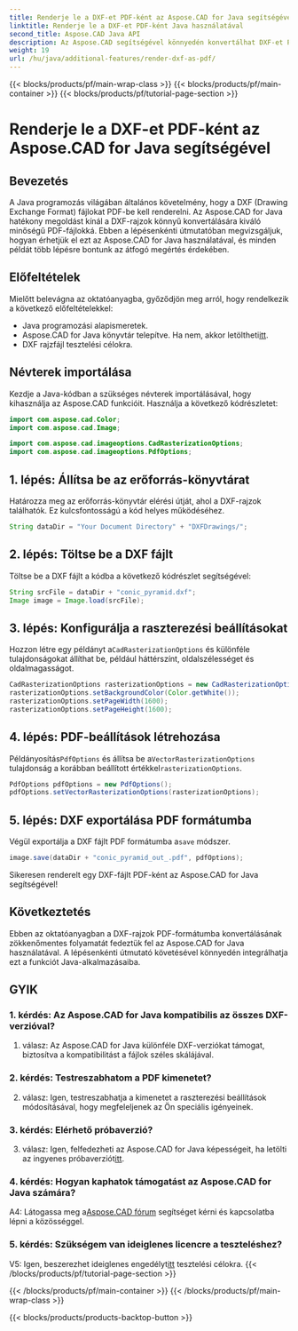 ```yaml
---
title: Renderje le a DXF-et PDF-ként az Aspose.CAD for Java segítségével
linktitle: Renderje le a DXF-et PDF-ként Java használatával
second_title: Aspose.CAD Java API
description: Az Aspose.CAD segítségével könnyedén konvertálhat DXF-et PDF-be Java nyelven. Kövesse lépésről lépésre útmutatónkat a zökkenőmentes megjelenítéshez.
weight: 19
url: /hu/java/additional-features/render-dxf-as-pdf/
---
```


{{< blocks/products/pf/main-wrap-class >}}
{{< blocks/products/pf/main-container >}}
{{< blocks/products/pf/tutorial-page-section >}}

# Renderje le a DXF-et PDF-ként az Aspose.CAD for Java segítségével

## Bevezetés

A Java programozás világában általános követelmény, hogy a DXF (Drawing Exchange Format) fájlokat PDF-be kell renderelni. Az Aspose.CAD for Java hatékony megoldást kínál a DXF-rajzok könnyű konvertálására kiváló minőségű PDF-fájlokká. Ebben a lépésenkénti útmutatóban megvizsgáljuk, hogyan érhetjük el ezt az Aspose.CAD for Java használatával, és minden példát több lépésre bontunk az átfogó megértés érdekében.

## Előfeltételek

Mielőtt belevágna az oktatóanyagba, győződjön meg arról, hogy rendelkezik a következő előfeltételekkel:

- Java programozási alapismeretek.
-  Aspose.CAD for Java könyvtár telepítve. Ha nem, akkor letöltheti[itt](https://releases.aspose.com/cad/java/).
- DXF rajzfájl tesztelési célokra.

## Névterek importálása

Kezdje a Java-kódban a szükséges névterek importálásával, hogy kihasználja az Aspose.CAD funkcióit. Használja a következő kódrészletet:

```java
import com.aspose.cad.Color;
import com.aspose.cad.Image;

import com.aspose.cad.imageoptions.CadRasterizationOptions;
import com.aspose.cad.imageoptions.PdfOptions;
```

## 1. lépés: Állítsa be az erőforrás-könyvtárat

Határozza meg az erőforrás-könyvtár elérési útját, ahol a DXF-rajzok találhatók. Ez kulcsfontosságú a kód helyes működéséhez. 

```java
String dataDir = "Your Document Directory" + "DXFDrawings/";
```

## 2. lépés: Töltse be a DXF fájlt

Töltse be a DXF fájlt a kódba a következő kódrészlet segítségével:

```java
String srcFile = dataDir + "conic_pyramid.dxf";
Image image = Image.load(srcFile);
```

## 3. lépés: Konfigurálja a raszterezési beállításokat

 Hozzon létre egy példányt a`CadRasterizationOptions` és különféle tulajdonságokat állíthat be, például háttérszínt, oldalszélességet és oldalmagasságot.

```java
CadRasterizationOptions rasterizationOptions = new CadRasterizationOptions();
rasterizationOptions.setBackgroundColor(Color.getWhite());
rasterizationOptions.setPageWidth(1600);
rasterizationOptions.setPageHeight(1600);
```

## 4. lépés: PDF-beállítások létrehozása

 Példányosítás`PdfOptions` és állítsa be a`VectorRasterizationOptions` tulajdonság a korábban beállított értékkel`rasterizationOptions`.

```java
PdfOptions pdfOptions = new PdfOptions();
pdfOptions.setVectorRasterizationOptions(rasterizationOptions);
```

## 5. lépés: DXF exportálása PDF formátumba

 Végül exportálja a DXF fájlt PDF formátumba a`save` módszer.

```java
image.save(dataDir + "conic_pyramid_out_.pdf", pdfOptions);
```

Sikeresen renderelt egy DXF-fájlt PDF-ként az Aspose.CAD for Java segítségével!

## Következtetés

Ebben az oktatóanyagban a DXF-rajzok PDF-formátumba konvertálásának zökkenőmentes folyamatát fedeztük fel az Aspose.CAD for Java használatával. A lépésenkénti útmutató követésével könnyedén integrálhatja ezt a funkciót Java-alkalmazásaiba.

## GYIK

### 1. kérdés: Az Aspose.CAD for Java kompatibilis az összes DXF-verzióval?

1. válasz: Az Aspose.CAD for Java különféle DXF-verziókat támogat, biztosítva a kompatibilitást a fájlok széles skálájával.

### 2. kérdés: Testreszabhatom a PDF kimenetet?

2. válasz: Igen, testreszabhatja a kimenetet a raszterezési beállítások módosításával, hogy megfeleljenek az Ön speciális igényeinek.

### 3. kérdés: Elérhető próbaverzió?

 3. válasz: Igen, felfedezheti az Aspose.CAD for Java képességeit, ha letölti az ingyenes próbaverziót[itt](https://releases.aspose.com/).

### 4. kérdés: Hogyan kaphatok támogatást az Aspose.CAD for Java számára?

 A4: Látogassa meg a[Aspose.CAD fórum](https://forum.aspose.com/c/cad/19) segítséget kérni és kapcsolatba lépni a közösséggel.

### 5. kérdés: Szükségem van ideiglenes licencre a teszteléshez?

 V5: Igen, beszerezhet ideiglenes engedélyt[itt](https://purchase.aspose.com/temporary-license/) tesztelési célokra.
{{< /blocks/products/pf/tutorial-page-section >}}

{{< /blocks/products/pf/main-container >}}
{{< /blocks/products/pf/main-wrap-class >}}

{{< blocks/products/products-backtop-button >}}
